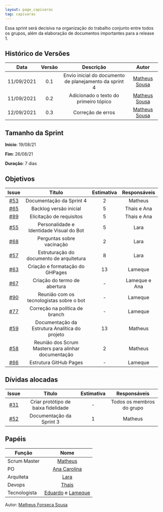 ```yaml
---
layout: page_capivaras
tag: capivaras
---
```


Essa sprint será decisiva na organização do trabalho conjunto entre todos os grupos, além da elaboração de documentos importantes para a release 1.

## Histórico de Versões


| Data       | Versão | Descrição                      | Autor             |
| :--------: | :----: | :----------:                   | :---------------: |
| 11/09/2021 |    0.1   | Envio inicial do documento de planejamento da sprint 4 | [Matheus Sousa](https://github.com/https://github.com/gatotabaco)|
| 11/09/2021 |    0.2   | Adicionado o texto do primeiro tópico  | [Matheus Sousa](https://github.com/https://github.com/gatotabaco)|
| 12/09/2021 |    0.3   | Correção de erros | [Matheus Sousa](https://github.com/https://github.com/gatotabaco)|

## Tamanho da Sprint

**Início**: 19/08/21

**Fim**: 26/08/21

**Duração**: 7 dias

## Objetivos

| Issue |            Título            | Estimativa|        Responsáveis         | 
|:-----:|:----------------------------:|:---------:|:---------------------------:|
| [#53](https://github.com/fga-eps-mds/2021.1-AlligaBot/issues/53) | Documentação da Sprint 4 | 2 | Matheus |
| [#65](https://github.com/fga-eps-mds/2021.1-AlligaBot/issues/65) | Backlog versão inicial | 5 | Thais e Ana |
| [#89](https://github.com/fga-eps-mds/2021.1-AlligaBot/issues/89) | Elicitação de requisitos | 5 | Thais e Ana |
| [#55](https://github.com/fga-eps-mds/2021.1-AlligaBot/issues/55) | Personalidade e Identidade Visual do Bot | 5 | Lara |
| [#68](https://github.com/fga-eps-mds/2021.1-AlligaBot/issues/68) | Perguntas sobre vacinação | 2 | Lara |
| [#57](https://github.com/fga-eps-mds/2021.1-AlligaBot/issues/57) | Estruturação do documento de arquitetura | 8 | Lara |
| [#63](https://github.com/fga-eps-mds/2021.1-AlligaBot/issues/63) | Criação e formatação do GHPages | 13 | Lameque |
| [#67](https://github.com/fga-eps-mds/2021.1-AlligaBot/issues/67) | Criação do termo de abertura | - | Lameque e Ana |
| [#90](https://github.com/fga-eps-mds/2021.1-AlligaBot/issues/90) | Reunião com os tecnologistas sobre o bot | - | Lameque |
| [#77](https://github.com/fga-eps-mds/2021.1-AlligaBot/issues/77) | Correção na política de branch | - | Lameque |
| [#59](https://github.com/fga-eps-mds/2021.1-AlligaBot/issues/59) | Documentação da Estrutura Analítica do projeto | 13 | Matheus |
| [#58](https://github.com/fga-eps-mds/2021.1-AlligaBot/issues/58) | Reunião dos Scrum Masters para alinhar documentação | 2 | Matheus |
| [#66](https://github.com/fga-eps-mds/2021.1-AlligaBot/issues/66) | Estrutura GitHub Pages | - | Lameque |

## Dívidas alocadas
| Issue |            Título            |      Estimativa     |        Responsáveis         | 
|:-----:|:----------------------------:|:-------------------:|:---------------------------:|
| [#31](https://github.com/fga-eps-mds/2021.1-AlligaBot/issues/31) | Criar protótipo de baixa fidelidade | - | Todos os membros do grupo |
| [#52](https://github.com/fga-eps-mds/2021.1-AlligaBot/issues/52) | Documentação da Sprint 3 | 1 | Matheus|

## Papéis

|      Função      |            Nome            |
|------------------|:--------------------------:|
| Scrum Master | [Matheus](https://github.com/gatotabaco) |
| PO | [Ana Carolina](https://github.com/AnaCarolinaRodriguesLeite) |
| Arquiteta | [Lara](https://github.com/gatotabaco) |
| Devops | [Thais](https://github.com/thais-ra) |
| Tecnologista | [Eduardo]() e [Lameque](https://github.com/LamequeFernandes) |

Autor: [Matheus Fonseca Sousa](https://github.com/gatotabaco)


